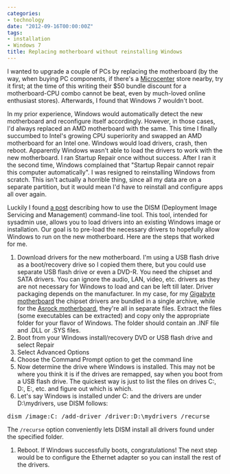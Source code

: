 ```yaml
---
categories:
- technology
date: "2012-09-16T00:00:00Z"
tags:
- installation
- Windows 7
title: Replacing motherboard without reinstalling Windows
---
```

I wanted to upgrade a couple of PCs by replacing the motherboard (by the way, when buying PC components, if there's a [Microcenter](http://microcenter.com/) store nearby, try it first; at the time of this writing their $50 bundle discount for a motherboard-CPU combo cannot be beat, even by much-loved online enthusiast stores).  Afterwards, I found that Windows 7 wouldn't boot.

In my prior experience, Windows would automatically detect the new motherboard and reconfigure itself accordingly.  However, in those cases, I'd always replaced an AMD motherboard with the same.  This time I finally succumbed to Intel's growing CPU superiority and swapped an AMD motherboard for an Intel one. Windows would load drivers, crash, then reboot.  Apparently Windows wasn't able to load the drivers to work with the new motherboard. I ran Startup Repair once without success.  After I ran it the second time, Windows complained that "Startup Repair cannot repair this computer automatically".  I was resigned to reinstalling Windows from scratch.  This isn't actually a horrible thing, since all my data are on a separate partition, but it would mean I'd have to reinstall and configure apps all over again.

Luckily I found [a post](http://www.msigeek.com/2661/add-or-remove-a-driver-from-a-wim-image-using-dism) describing how to use the DISM (Deployment Image Servicing and Management) command-line tool.  This tool, intended for sysadmin use, allows you to load drivers into an existing Windows image or installation.  Our goal is to pre-load the necessary drivers to hopefully allow Windows to run on the new motherboard.  Here are the steps that worked for me.

1. Download drivers for the new motherboard.  I'm using a USB flash drive as a boot/recovery drive so I copied them there, but you could use separate USB flash drive or even a DVD-R. You need the chipset and SATA drivers.  You can ignore the audio, LAN, video, etc. drivers as they are not necessary for Windows to load and can be left till later. Driver packaging depends on the manufacturer.  In my case, for my [Gigabyte motherboard](http://www.gigabyte.com/products/product-page.aspx?pid=3726#dl) the chipset drivers are bundled in a single archive, while for the [Asrock motherboard](http://www.asrock.com/mb/Intel/Z77%20Extreme4/?cat=Download&os=Win7), they're all in separate files. Extract the files (some executables can be extracted) and copy only the appropriate folder for your flavor of Windows. The folder should contain an .INF file and .DLL or .SYS files.
1. Boot from your Windows install/recovery DVD or USB flash drive and select Repair
1. Select Advanced Options
1. Choose the Command Prompt option to get the command line
1. Now determine the drive where Windows is installed. This may not be where you think it is if the drives are remapped, say when you boot from a USB flash drive. The quickest way is just to list the files on drives C:, D:, E:, etc. and figure out which is which.
1. Let's say Windows is installed under C: and the drivers are under D:\mydrivers, use DISM follows:
<pre>
dism /image:C: /add-driver /driver:D:\mydrivers /recurse
</pre>
The `/recurse` option conveniently lets DISM  install all drivers found under the specified folder.
1. Reboot. If Windows successfully boots, congratulations! The next step would be to configure the Ethernet adapter so you can install the rest of the drivers.